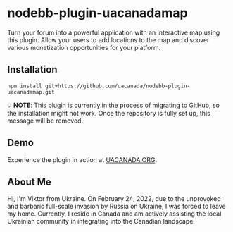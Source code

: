 # nodebb-plugin-uacanadamap

Turn your forum into a powerful application with an interactive map using this plugin. Allow your users to add locations to the map and discover various monetization opportunities for your platform.

## Installation

```
npm install git+https://github.com/uacanada/nodebb-plugin-uacanadamap.git
```
:bulb: **NOTE**: This plugin is currently in the process of migrating to GitHub, so the installation might not work. Once the repository is fully set up, this message will be removed.

## Demo

Experience the plugin in action at [UACANADA.ORG](https://uacanada.org).

## About Me

Hi, I'm Viktor from Ukraine. On February 24, 2022, due to the unprovoked and barbaric full-scale invasion by Russia on Ukraine, I was forced to leave my home. Currently, I reside in Canada and am actively assisting the local Ukrainian community in integrating into the Canadian landscape.
